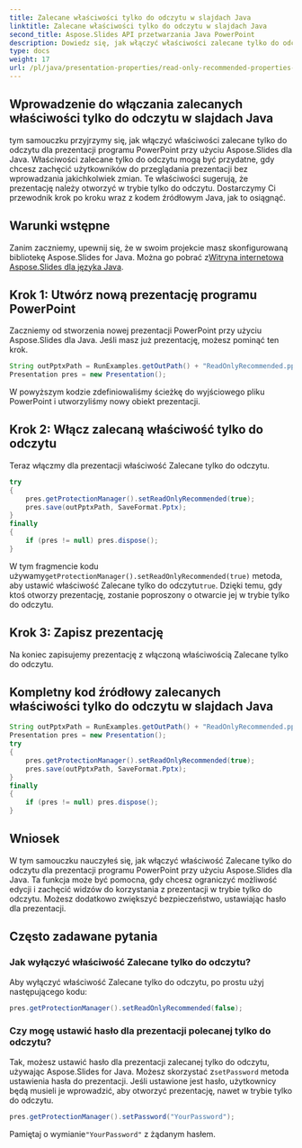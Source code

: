 ```yaml
---
title: Zalecane właściwości tylko do odczytu w slajdach Java
linktitle: Zalecane właściwości tylko do odczytu w slajdach Java
second_title: Aspose.Slides API przetwarzania Java PowerPoint
description: Dowiedz się, jak włączyć właściwości zalecane tylko do odczytu w prezentacjach Java PowerPoint przy użyciu Aspose.Slides dla Java. Postępuj zgodnie z naszym przewodnikiem krok po kroku z przykładami kodu źródłowego, aby zwiększyć bezpieczeństwo prezentacji.
type: docs
weight: 17
url: /pl/java/presentation-properties/read-only-recommended-properties-in-java-slides/
---
```


## Wprowadzenie do włączania zalecanych właściwości tylko do odczytu w slajdach Java

tym samouczku przyjrzymy się, jak włączyć właściwości zalecane tylko do odczytu dla prezentacji programu PowerPoint przy użyciu Aspose.Slides dla Java. Właściwości zalecane tylko do odczytu mogą być przydatne, gdy chcesz zachęcić użytkowników do przeglądania prezentacji bez wprowadzania jakichkolwiek zmian. Te właściwości sugerują, że prezentację należy otworzyć w trybie tylko do odczytu. Dostarczymy Ci przewodnik krok po kroku wraz z kodem źródłowym Java, jak to osiągnąć.

## Warunki wstępne

 Zanim zaczniemy, upewnij się, że w swoim projekcie masz skonfigurowaną bibliotekę Aspose.Slides for Java. Można go pobrać z[Witryna internetowa Aspose.Slides dla języka Java](https://products.aspose.com/slides/java/).

## Krok 1: Utwórz nową prezentację programu PowerPoint

Zaczniemy od stworzenia nowej prezentacji PowerPoint przy użyciu Aspose.Slides dla Java. Jeśli masz już prezentację, możesz pominąć ten krok.

```java
String outPptxPath = RunExamples.getOutPath() + "ReadOnlyRecommended.pptx";
Presentation pres = new Presentation();
```

W powyższym kodzie zdefiniowaliśmy ścieżkę do wyjściowego pliku PowerPoint i utworzyliśmy nowy obiekt prezentacji.

## Krok 2: Włącz zalecaną właściwość tylko do odczytu

Teraz włączmy dla prezentacji właściwość Zalecane tylko do odczytu.

```java
try
{
    pres.getProtectionManager().setReadOnlyRecommended(true);
    pres.save(outPptxPath, SaveFormat.Pptx);
}
finally
{
    if (pres != null) pres.dispose();
}
```

 W tym fragmencie kodu używamy`getProtectionManager().setReadOnlyRecommended(true)` metoda, aby ustawić właściwość Zalecane tylko do odczytu`true`. Dzięki temu, gdy ktoś otworzy prezentację, zostanie poproszony o otwarcie jej w trybie tylko do odczytu.

## Krok 3: Zapisz prezentację

Na koniec zapisujemy prezentację z włączoną właściwością Zalecane tylko do odczytu.

## Kompletny kod źródłowy zalecanych właściwości tylko do odczytu w slajdach Java

```java
String outPptxPath = RunExamples.getOutPath() + "ReadOnlyRecommended.pptx";
Presentation pres = new Presentation();
try
{
	pres.getProtectionManager().setReadOnlyRecommended(true);
	pres.save(outPptxPath, SaveFormat.Pptx);
}
finally
{
	if (pres != null) pres.dispose();
}
```

## Wniosek

W tym samouczku nauczyłeś się, jak włączyć właściwość Zalecane tylko do odczytu dla prezentacji programu PowerPoint przy użyciu Aspose.Slides dla Java. Ta funkcja może być pomocna, gdy chcesz ograniczyć możliwość edycji i zachęcić widzów do korzystania z prezentacji w trybie tylko do odczytu. Możesz dodatkowo zwiększyć bezpieczeństwo, ustawiając hasło dla prezentacji.

## Często zadawane pytania

### Jak wyłączyć właściwość Zalecane tylko do odczytu?

Aby wyłączyć właściwość Zalecane tylko do odczytu, po prostu użyj następującego kodu:

```java
pres.getProtectionManager().setReadOnlyRecommended(false);
```

### Czy mogę ustawić hasło dla prezentacji polecanej tylko do odczytu?

Tak, możesz ustawić hasło dla prezentacji zalecanej tylko do odczytu, używając Aspose.Slides for Java. Możesz skorzystać z`setPassword` metoda ustawienia hasła do prezentacji. Jeśli ustawione jest hasło, użytkownicy będą musieli je wprowadzić, aby otworzyć prezentację, nawet w trybie tylko do odczytu.

```java
pres.getProtectionManager().setPassword("YourPassword");
```

 Pamiętaj o wymianie`"YourPassword"` z żądanym hasłem.